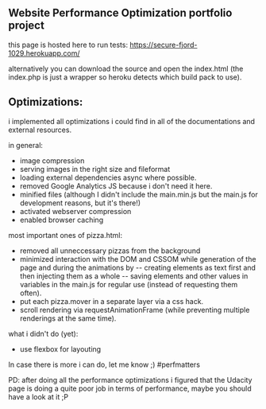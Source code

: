 ## Website Performance Optimization portfolio project

this page is hosted here to run tests: https://secure-fjord-1029.herokuapp.com/

alternatively you can download the source and open the index.html (the index.php is just a wrapper so heroku detects which build pack to use).

## Optimizations:

i implemented all optimizations i could find in all of the documentations and external resources.

in general:
- image compression
- serving images in the right size and fileformat
- loading external dependencies async where possible.
- removed Google Analytics JS because i don't need it here.
- minified files (although I didn't include the main.min.js but the main.js for development reasons, but it's there!)
- activated webserver compression
- enabled browser caching

most important ones of pizza.html:
- removed all unneccessary pizzas from the background
- minimized interaction with the DOM and CSSOM while generation of the page and during the animations by 
-- creating elements as text first and then injecting them as a whole
-- saving elements and other values in variables in the main.js for regular use (instead of requesting them often).
- put each pizza.mover in a separate layer via a css hack.
- scroll rendering via requestAnimationFrame (while preventing multiple renderings at the same time).

what i didn't do (yet):
- use flexbox for layouting

In case there is more i can do, let me know ;) #perfmatters 

PD: after doing all the performance optimizations i figured that the Udacity page is doing a quite poor job in terms of performance, maybe you should have a look at it ;P